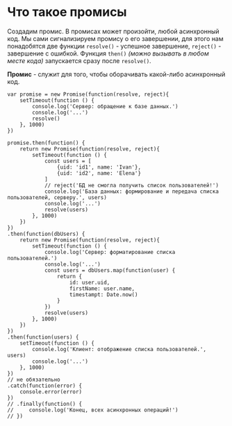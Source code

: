 # Что такое промисы
Создадим промис. В промисах может произойти, любой асинхронный код. Мы сами сигнализируем промису о его завершении, для этого нам понадобятся две функции `resolve()` - успешное завершение, `reject()` - завершение с ошибкой. Функция `then()` *(можно вызывать в любом месте кода)* запускается сразу после `resolve()`.

**Промис** - служит для того, чтобы оборачивать какой-либо асинхронный код.

    var promise = new Promise(function(resolve, reject){
        setTimeout(function () {
            console.log('Сервер: обращение к базе данных.')
            console.log('...')
            resolve()
        }, 1000)
    })

    promise.then(function() {
        return new Promise(function(resolve, reject){
            setTimeout(function () {
                const users = [
                    {uid: 'id1', name: 'Ivan'},
                    {uid: 'id2', name: 'Elena'}
                ]
                // reject('БД не смогла получить список пользователей!')
                console.log('База данных: формирование и передача списка пользователей, серверу.', users)
                console.log('...')
                resolve(users)
            }, 1000)
        })
    })
    .then(function(dbUsers) {
        return new Promise(function(resolve, reject){
            setTimeout(function () {
                console.log('Сервер: форматирование списка пользователей.')
                console.log('...')
                const users = dbUsers.map(function(user) {
                    return {
                        id: user.uid,
                        firstName: user.name,
                        timestampt: Date.now()
                    }
                })
                resolve(users)
            }, 1000)
        })
    })
    .then(function(users) {
        setTimeout(function () {
            console.log('Клиент: отображение списка пользователей.', users)
            console.log('...')
        }, 1000)
    })
    // не обязательно
    .catch(function(error) {
        console.error(error)
    })
    // .finally(function() {
    //     console.log('Конец, всех асинхронных операций!')
    // })
